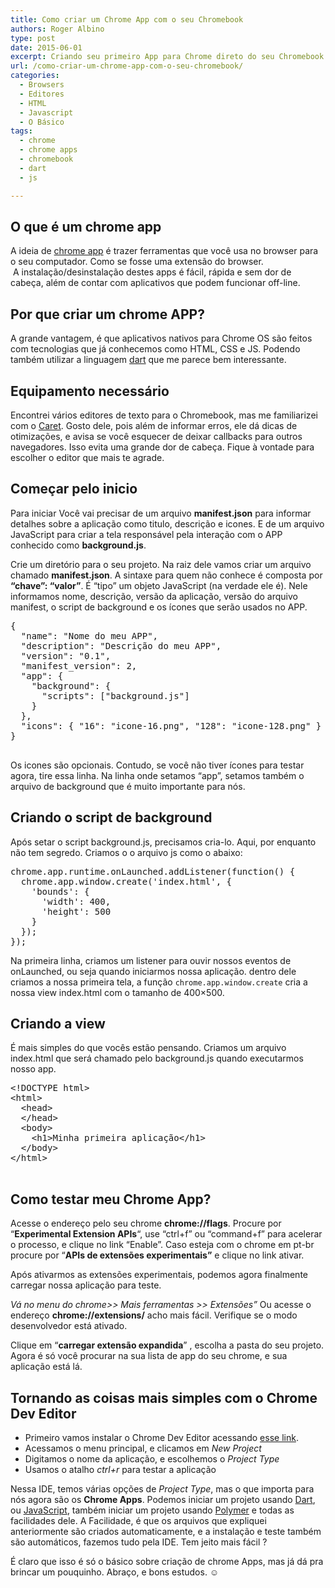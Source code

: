 ```yaml
---
title: Como criar um Chrome App com o seu Chromebook
authors: Roger Albino
type: post
date: 2015-06-01
excerpt: Criando seu primeiro App para Chrome direto do seu Chromebook!
url: /como-criar-um-chrome-app-com-o-seu-chromebook/
categories:
  - Browsers
  - Editores
  - HTML
  - Javascript
  - O Básico
tags:
  - chrome
  - chrome apps
  - chromebook
  - dart
  - js

---
```

## O que é um chrome app

A ideia de [chrome app][1]&nbsp;é trazer ferramentas que você usa no browser para o seu computador. Como se fosse uma extensão do browser. &nbsp;A&nbsp;instalação/desinstalação destes apps é fácil, rápida e sem dor de cabeça, além de contar com aplicativos que podem funcionar off-line.

## Por que criar um chrome APP?

A grande vantagem, é que aplicativos nativos para Chrome&nbsp;OS são feitos com tecnologias que já conhecemos como HTML, CSS e JS. Podendo também utilizar a linguagem [dart][2]&nbsp;que me parece bem interessante.

## Equipamento necessário

Encontrei vários editores de texto para o Chromebook, mas me familiarizei com o [Caret][3]. Gosto dele, pois além de informar erros, ele dá dicas de otimizações, e avisa se você esquecer de deixar callbacks para outros navegadores. Isso evita uma grande dor de cabeça. Fique à vontade para escolher o editor que mais te agrade.

## Começar pelo inicio

Para iniciar Você vai precisar de um arquivo **manifest.json** para informar detalhes sobre a aplicação como titulo, descrição e icones. E de um arquivo JavaScript para criar a tela responsável pela interação com o APP conhecido como **background.js**.

Crie um diretório para o seu projeto. Na raiz dele vamos criar um arquivo chamado **manifest.json**. A sintaxe para quem não conhece é composta por **&#8220;chave&#8221;: &#8220;valor&#8221;**. É &#8220;tipo&#8221; um objeto JavaScript (na verdade ele é). Nele informamos nome, descrição, versão da aplicação, versão do arquivo manifest, o script de background e os ícones que serão usados no APP.

<pre class="lang-js">{
  "name": "Nome do meu APP",
  "description": "Descrição do meu APP",
  "version": "0.1",
  "manifest_version": 2,
  "app": {
    "background": {
      "scripts": ["background.js"]
    }
  },
  "icons": { "16": "icone-16.png", "128": "icone-128.png" }
}

</pre>

Os icones são opcionais. Contudo, se você não tiver ícones para testar agora, tire essa linha. Na linha onde setamos &#8220;app&#8221;, setamos também o arquivo de background que é muito importante para nós.

## Criando o script de background

Após setar o script background.js, precisamos cria-lo. Aqui, por enquanto não tem segredo. Criamos o o arquivo js como o abaixo:

<pre class="lang-js">chrome.app.runtime.onLaunched.addListener(function() {
  chrome.app.window.create('index.html', {
    'bounds': {
      'width': 400,
      'height': 500
    }
  });
});</pre>

Na primeira linha, criamos um listener para ouvir nossos eventos de onLaunched, ou seja quando iniciarmos nossa aplicação. dentro dele criamos a nossa primeira tela, a função `chrome.app.window.create` cria a nossa view index.html com o tamanho de 400&#215;500.

## Criando a view

É mais simples do que vocês estão pensando. Criamos um arquivo index.html que será chamado pelo background.js quando executarmos nosso app.

<pre class="lang-html">&lt;!DOCTYPE html&gt;
&lt;html&gt;
  &lt;head&gt;
  &lt;/head&gt;
  &lt;body&gt;
    &lt;h1&gt;Minha primeira aplicação&lt;/h1&gt;
  &lt;/body&gt;
&lt;/html&gt;

</pre>

## Como testar meu Chrome App?

Acesse o endereço pelo seu chrome **chrome://flags**. Procure por &#8220;**Experimental Extension APIs**&#8220;, use &#8220;ctrl+f&#8221; ou &#8220;command+f&#8221; para acelerar o processo, e clique no link &#8220;Enable&#8221;. Caso esteja com o chrome em pt-br procure por &#8220;**APIs de extensões experimentais&#8221;** e clique no link ativar.

Após ativarmos as extensões experimentais, podemos agora finalmente carregar nossa aplicação para teste.
  
_Vá no menu do chrome>> Mais ferramentas >> Extensões&#8221;_ Ou acesse o endereço **chrome://extensions/** acho mais fácil. Verifique se o modo desenvolvedor está ativado.

Clique em &#8220;**carregar extensão expandida**&#8221;&nbsp;, escolha a pasta do seu projeto. Agora é só você procurar na sua lista de app do seu chrome, e sua aplicação está lá.

## Tornando as coisas mais simples com o&nbsp;Chrome Dev Editor

<ul class="postList">
  <li class="li">
    Primeiro vamos instalar&nbsp;o Chrome Dev Editor acessando <a class="markup--anchor markup--li-anchor" href="https://chrome.google.com/webstore/detail/chrome-dev-editor-develop/pnoffddplpippgcfjdhbmhkofpnaalpg">esse link</a>.
  </li>
  <li class="li">
    Acessamos o menu principal, e clicamos em <em class="markup--em markup--li-em">New Project</em>
  </li>
  <li class="li">
    Digitamos o nome da aplicação, e escolhemos o <em class="markup--em markup--li-em">Project Type</em>
  </li>
  <li class="li">
    Usamos o atalho <em class="markup--em markup--li-em">ctrl+r </em>para testar a aplicação
  </li>
</ul>

Nessa IDE, temos várias opções de _Project Type_, mas o que importa para nós agora são os **Chrome Apps**. Podemos iniciar um projeto usando [Dart][2], ou [JavaScript][4], também iniciar um projeto usando [Polymer][5] e todas as facilidades dele. A Facilidade, é que os arquivos que expliquei anteriormente são criados automaticamente, e a instalação e teste também são automáticos, fazemos tudo pela IDE. Tem jeito mais fácil&nbsp;?

É claro que isso é só o básico sobre criação de chrome Apps, mas já dá pra brincar um pouquinho. Abraço, e bons estudos. ☺

 [1]: https://www.google.com/chrome/webstore/apps-create.html
 [2]: http://pt.wikipedia.org/wiki/Dart_%28linguagem_de_programa%C3%A7%C3%A3o%29
 [3]: http://thomaswilburn.net/caret/
 [4]: http://pt.wikipedia.org/wiki/JavaScript
 [5]: https://www.polymer-project.org/0.5/
